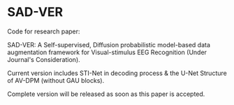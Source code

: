 # SAD-VER

Code for research paper:

SAD-VER: A Self-supervised, Diffusion probabilistic model-based data augmentation framework for Visual-stimulus EEG Recognition (Under Journal's Consideration).


Current version includes STI-Net in decoding process & the U-Net Structure of AV-DPM (without GAU blocks).

Complete version will be released as soon as this paper is accepted.
